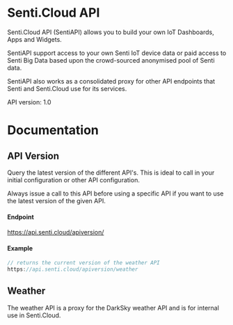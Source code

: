 # Senti.Cloud API

Senti.Cloud API (SentiAPI) allows you to build your own IoT Dashboards, Apps and Widgets. 

SentiAPI support access to your own Senti IoT device data or paid access to Senti Big Data based upon the crowd-sourced anonymised pool of Senti data.

SentiAPI also works as a consolidated proxy for other API endpoints that Senti and Senti.Cloud use for its services.

API version: 1.0

# Documentation

## API Version

Query the latest version of the different API's. This is ideal to call in your initial configuration or other API configuration. 

Always issue a call to this API before using a specific API if you want to use the latest version of the given API.

#### Endpoint
https://api.senti.cloud/apiversion/

#### Example
```js
// returns the current version of the weather API
https://api.senti.cloud/apiversion/weather
```

## Weather
The weather API is a proxy for the DarkSky weather API and is for internal use in Senti.Cloud. 



